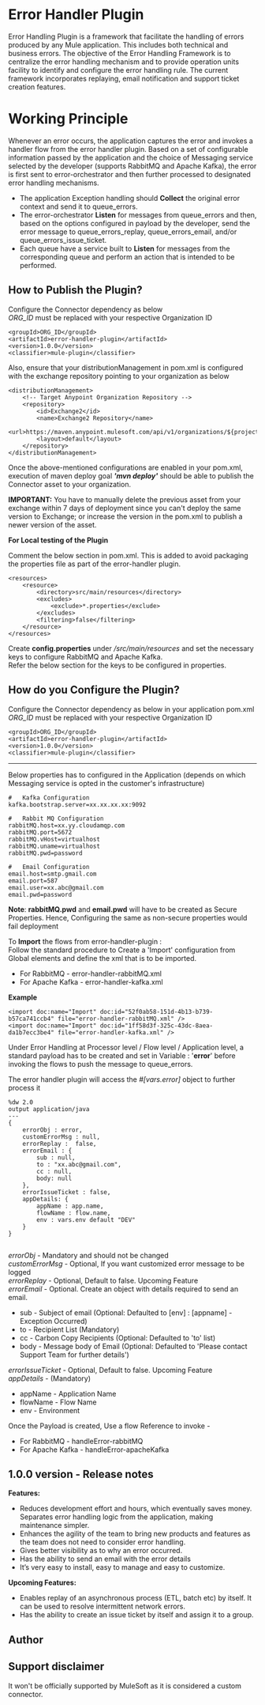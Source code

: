 # Error Handler Plugin

Error Handling Plugin is a framework that facilitate the handling of errors produced by any Mule application. This includes both technical and business errors.
The objective of the Error Handling Framework is to centralize the error handling mechanism and to provide operation units facility to identify and configure the error handling rule. The current framework incorporates replaying, email notification and support ticket creation features.

# Working Principle

Whenever an error occurs, the application captures the error and invokes a handler flow from the error handler plugin. Based on a set of configurable information passed by the application and the choice of Messaging service selected by the developer (supports RabbitMQ and Apache Kafka), the error is first sent to error-orchestrator and then further processed to designated error handling mechanisms.

* The application Exception handling should **Collect** the original error context and send it to queue_errors.
* The error-orchestrator **Listen** for messages from queue_errors and then, based on the options configured in payload by the developer, send the error message to queue_errors_replay, queue_errors_email, and/or queue_errors_issue_ticket.
* Each queue have a service built to **Listen** for messages from the corresponding queue and perform an action that is intended to be performed.

## How to Publish the Plugin?

Configure the Connector dependency as below <br>
_ORG_ID_ must be replaced with your respective Organization ID

```
<groupId>ORG_ID</groupId>
<artifactId>error-handler-plugin</artifactId>
<version>1.0.0</version>
<classifier>mule-plugin</classifier>
```

Also, ensure that your distributionManagement in pom.xml is configured with the exchange repository pointing to your organization as below
```
<distributionManagement>
    <!-- Target Anypoint Organization Repository -->
    <repository>
        <id>Exchange2</id>
        <name>Exchange2 Repository</name>
        <url>https://maven.anypoint.mulesoft.com/api/v1/organizations/${project.groupId}/maven</url>
        <layout>default</layout>
    </repository>
</distributionManagement>
```

Once the above-mentioned configurations are enabled in your pom.xml, execution of maven deploy goal _**'mvn deploy'**_ 
should be able to publish the Connector asset to your organization.

**IMPORTANT:** You have to manually delete the previous asset from your exchange within 7 days of deployment since you can't deploy the same version to Exchange;
or increase the version in the pom.xml to publish a newer version of the asset.

**For Local testing of the Plugin**

Comment the below section in pom.xml. This is added to avoid packaging the properties file as part of the error-handler plugin.
```
<resources>
    <resource>
        <directory>src/main/resources</directory>
        <excludes>
            <exclude>*.properties</exclude>
        </excludes>
        <filtering>false</filtering>
    </resource>
</resources>
```

Create **config.properties** under _/src/main/resources_ and set the necessary keys to configure RabbitMQ and Apache Kafka. <br>
Refer the below section for the keys to be configured in properties.

## How do you Configure the Plugin?

Configure the Connector dependency as below in your application pom.xml <br>
_ORG_ID_ must be replaced with your respective Organization ID
```
<groupId>ORG_ID</groupId>
<artifactId>error-handler-plugin</artifactId>
<version>1.0.0</version>
<classifier>mule-plugin</classifier>
```
---
Below properties has to configured in the Application (depends on which Messaging service is opted in the customer's infrastructure)
```
#   Kafka Configuration
kafka.bootstrap.server=xx.xx.xx.xx:9092

#   Rabbit MQ Configuration
rabbitMQ.host=xx.yy.cloudamqp.com
rabbitMQ.port=5672
rabbitMQ.vHost=virtualhost
rabbitMQ.uname=virtualhost
rabbitMQ.pwd=password

#   Email Configuration
email.host=smtp.gmail.com
email.port=587
email.user=xx.abc@gmail.com
email.pwd=password
```
**Note**: **rabbitMQ.pwd** and **email.pwd** will have to be created as Secure Properties. Hence, Configuring the same as non-secure properties would fail deployment

To **Import** the flows from error-handler-plugin : <br>
Follow the standard procedure to Create a 'Import' configuration from Global elements and define the xml that is to be imported.
* For RabbitMQ - error-handler-rabbitMQ.xml
* For Apache Kafka - error-handler-kafka.xml

**Example**
```
<import doc:name="Import" doc:id="52f0ab58-151d-4b13-b739-b57ca741ccb4" file="error-handler-rabbitMQ.xml" />
<import doc:name="Import" doc:id="1ff58d3f-325c-43dc-8aea-da1b7ecc3be4" file="error-handler-kafka.xml" />
```
Under Error Handling at Processor level / Flow level / Application level, a standard payload has to be created and set in Variable : '**error**' before invoking the flows to push the message to queue_errors.

The error handler plugin will access the _#[vars.error]_ object to further process it
```
%dw 2.0
output application/java
---
{
	errorObj : error,   
	customErrorMsg : null, 
	errorReplay :  false, 
	errorEmail : {
		sub : null,
		to : "xx.abc@gmail.com",
		cc : null,
		body: null
	},
	errorIssueTicket : false,
	appDetails: {
		appName : app.name,
		flowName : flow.name,
		env : vars.env default "DEV"
	}
}
   
```

_errorObj_ - Mandatory and should not be changed <br>
_customErrorMsg_ - Optional, If you want customized error message to be logged <br>
_errorReplay_ - Optional,  Default to false. Upcoming Feature <br> 
_errorEmail_ - Optional. Create an object with details required to send an email. <br>
* sub - Subject of email (Optional: Defaulted to [env] : [appname] - Exception Occurred) <br>
* to - Recipient List (Mandatory) <br>
* cc - Carbon Copy Recipients (Optional: Defaulted to 'to' list) <br>
* body - Message body of Email (Optional: Defaulted to 'Please contact Support Team for further details') <br>

_errorIssueTicket_ - Optional,  Default to false. Upcoming Feature <br>
_appDetails_ - (Mandatory)
* appName - Application Name
* flowName - Flow Name
* env - Environment

Once the Payload is created, Use a flow Reference to invoke -
* For RabbitMQ - handleError-rabbitMQ
* For Apache Kafka - handleError-apacheKafka 

## 1.0.0 version - Release notes

**Features:**
* Reduces development effort and hours, which eventually saves money.
  Separates error handling logic from the application, making maintenance simpler.
* Enhances the agility of the team to bring new products and features as the team does not need to consider error handling.
* Gives better visibility as to why an error occurred.
* Has the ability to send an email with the error details
* It’s very easy to install, easy to manage and easy to customize.

**Upcoming Features:**
* Enables replay of an asynchronous process (ETL, batch etc) by itself. It can be used to resolve intermittent network errors.
* Has the ability to create an issue ticket by itself and assign it to a group.

## Author

## Support disclaimer
It won't be officially supported by MuleSoft as it is considered a custom connector. 